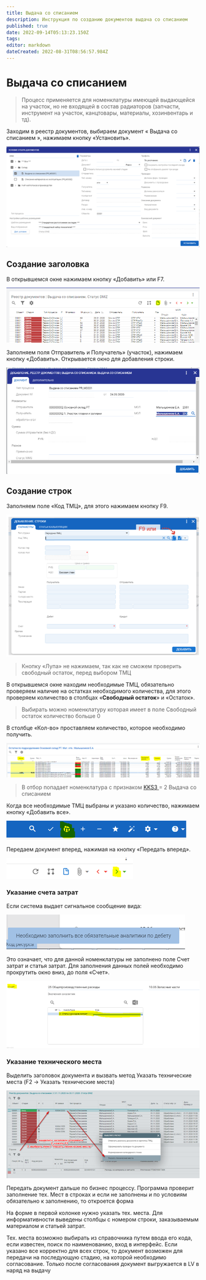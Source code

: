 ```yaml
---
title: Выдача со списанием
description: Инструкция по созданию документов выдача со списанием
published: true
date: 2022-09-14T05:13:23.150Z
tags: 
editor: markdown
dateCreated: 2022-08-31T08:56:57.984Z
---
```


# Выдача со списанием

>Процесс применяется для номенклатуры имеющей выдающейся на участок, но не входящей в состав радиаторов (запчасти, инструмент на участок, канцтовары, материалы, хозинвентарь и тд).


Заходим в реестр документов, выбираем документ « Выдача со списанием », нажимаем кнопку «Установить».

![](<../../assets/0 (52).png>)

## Создание заголовка

В открывшемся окне нажимаем кнопку «Добавить» или F7.

![](<../../assets/1 (66).png>)

Заполняем поля Отправитель и Получатель» (участок), нажимаем кнопку «Добавить». Открывается окно для добавления строки.

![](<../../assets/2 (69).png>)

## Создание строк

Заполняем поле «Код ТМЦ», для этого нажимаем кнопку F9.

![](<../../assets/3 (54).png>)

>Кнопку «Лупа» не нажимаем, так как не сможем проверить свободный остаток, перед выбором ТМЦ&#x20;

В открывшемся окне находим необходимые ТМЦ, обязательно проверяем наличие на остатках необходимого количества, для этого проверяем количество в столбцах «**Свободный остаток**» и «Остаток».

>Выбирать можно номенклатуру которая имеет в поле Свободный остаток количество больше 0


В столбце «Кол-во» проставляем количество, которое необходимо получить.

![](<../../assets/5 (28).png>)

>В отбор попадает номенклатура с признаком [KKS3 ](../../../upravlenie-mdm/prostye-spravochniki/ks3.md)= 2 Выдача со списанием


Когда все необходимые ТМЦ выбраны и указано количество, нажимаем кнопку «Добавить все».

![](<../../assets/6 (11).png>)

Передаем документ вперед, нажимая на кнопку «Передать вперед».

![](<../../assets/7 (27).png>)

### Указание счета затрат

Если система выдает сигнальное сообщение вида:

![](<../../assets/8 (43).png>)

Это означает, что для данной номенклатуры не заполнено поле Счет затрат и статья затрат. Для заполнения данных полей необходимо прокрутить окно вниз, до поля «Счет».

![](<../../assets/9 (37).png>)

### Указание технического места

Выделить заголовок документа и вызвать метод Указать технические места (F2 -> Указать технические места)

![](<../../assets/image (81).png>)

Передать документ дальше по бизнес процессу. Программа проверит заполнение тех. Мест в строках и если не заполнены и по условиям обязательно к заполнению, то откроется форма

На форме в первой колонке нужно указать тех. места. Для информативности выведены столбцы с номером строки, заказываемым материалом и статьей затрат.

Тех. места возможно выбирать из справочника путем ввода его кода, если известен, поиск по наименованию, вход в интерфейс. Если указано все корректно для всех строк, то документ возможен для передачи на последующую стадию, на которой необходимо согласование. Только после согласования документ выгружается в LV в наряд на выдачу
